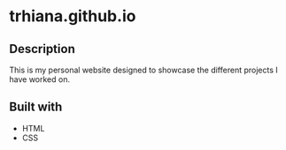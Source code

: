# trhiana.github.io

## Description
This is my personal website designed to showcase the different projects I have worked on. 

## Built with
- HTML
- CSS